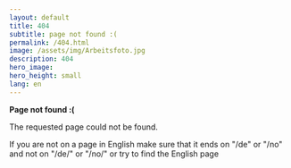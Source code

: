 ```yaml
---
layout: default
title: 404 
subtitle: page not found :(
permalink: /404.html
image: /assets/img/Arbeitsfoto.jpg
description: 404
hero_image: 
hero_height: small
lang: en
---
```





  <p><strong>Page not found :(</strong></p>
  <p>The requested page could not be found. </p>
  <p>If you are not on a page in English make sure that it ends on "/de" or "/no" and not on "/de/" or "/no/" or try to find the English page</p>


